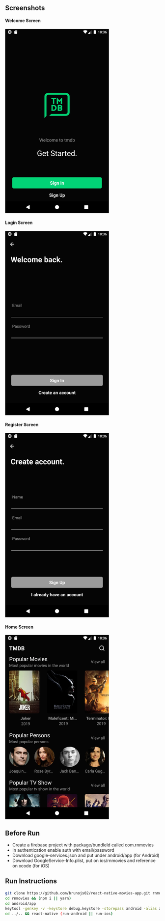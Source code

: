 ## Screenshots

#### Welcome Screen
<img src="screenshots/welcome_screen.webp" height="600" />

#### Login Screen
<img src="screenshots/login_screen.webp" height="600" />

#### Register Screen
<img src="screenshots/register_screen.webp" height="600" />

#### Home Screen
<img src="screenshots/home_screen.webp" height="600" />

## Before Run
- Create a firebase project with package/bundleId called com.rnmovies
- In authentication enable auth with email/password
- Download google-services.json and put under android/app (for Android)
- Download GoogleService-Info.plist, put on ios/rnmovies and reference on xcode (for iOS)

## Run Instructions
```bash
git clone https://github.com/brunojs02/react-native-movies-app.git rnmovies
cd rnmovies && (npm i || yarn)
cd android/app
keytool -genkey -v -keystore debug.keystore -storepass android -alias androiddebugkey -keypass android -keyalg RSA -keysize 2048 -validity 10000
cd ../.. && react-native (run-android || run-ios)
```
